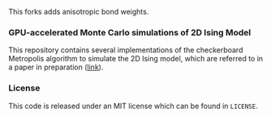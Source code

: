 This forks adds anisotropic bond weights.

### GPU-accelerated Monte Carlo simulations of 2D Ising Model
This repository contains several implementations of the checkerboard Metropolis algorithm to simulate the 2D Ising model, which are referred to in a paper in preparation ([link](https://arxiv.org/abs/1906.06297)).

### License
This code is released under an MIT license which can be found in `LICENSE`. 
